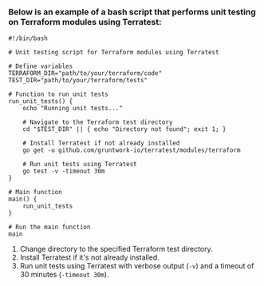 ### Below is an example of a bash script that performs unit testing on Terraform modules using Terratest:

```shell
#!/bin/bash

# Unit testing script for Terraform modules using Terratest

# Define variables
TERRAFORM_DIR="path/to/your/terraform/code"
TEST_DIR="path/to/your/terraform/tests"

# Function to run unit tests
run_unit_tests() {
    echo "Running unit tests..."

    # Navigate to the Terraform test directory
    cd "$TEST_DIR" || { echo "Directory not found"; exit 1; }

    # Install Terratest if not already installed
    go get -u github.com/gruntwork-io/terratest/modules/terraform

    # Run unit tests using Terratest
    go test -v -timeout 30m
}

# Main function
main() {
    run_unit_tests
}

# Run the main function
main
```

1. Change directory to the specified Terraform test directory.
2. Install Terratest if it's not already installed.
3. Run unit tests using Terratest with verbose output (`-v`) and a timeout of 30 minutes (`-timeout 30m`).